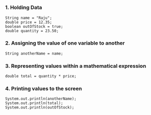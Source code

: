 #
### 1. Holding Data

```jshelllanguage
String name = "Raju";  
double price = 12.35;  
boolean outOfStock = true;  
double quantity = 23.50;
```

### 2. Assigning the value of one variable to another

```jshelllanguage
String anotherName = name;
```

### 3. Representing values within a mathematical expression

```jshelllanguage
double total = quantity * price;
```

### 4. Printing values to the screen

```jshelllanguage
System.out.println(anotherName);
System.out.println(total);
System.out.println(outOfStock);
```